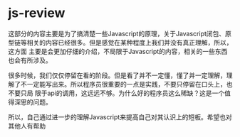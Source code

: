 # js-review

这部分的内容主要是为了搞清楚一些Javascript的原理，关于Javascript闭包、原型链等相关的内容已经很多。但是感觉在某种程度上我们并没有真正理解，所以，这方面
主要是会更加仔细的介绍，不局限于Javascript的内容，相关的一些东西也会有所涉及。

很多时候，我们仅仅停留在看的阶段。但是看了并不一定懂，懂了并一定理解，理解了不一定能写出来。所以程序员很重要的一点是实践，不要只停留在口头上，也不要只局
限于api的调用，这远远不够。为什么好的程序员这么稀缺？这是一个值得深思的问题。

所以，自己通过进一步的理解Javascript来提高自己对其认识上的短板。希望也对其他人有帮助

